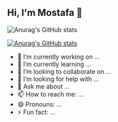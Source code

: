 ## Hi, I'm Mostafa 👋

![Anurag's GitHub stats](https://raw.github.com/MAlazhariy/MAlazhariy/main/main.gif)

[![Anurag's GitHub stats](https://github-readme-stats.vercel.app/api?username=MAlazhariy&hide_rank=true&show_icons=true&hide=prs,issues&hide_title=true&custom_title=My+Stats)](https://github.com/MAlazhariy/github-readme-stats)


- 🔭 I’m currently working on ...
- 🌱 I’m currently learning ...
- 👯 I’m looking to collaborate on ...
- 🤔 I’m looking for help with ...
- 💬 Ask me about ...
- 📫 How to reach me: ...
- 😄 Pronouns: ...
- ⚡ Fun fact: ...

